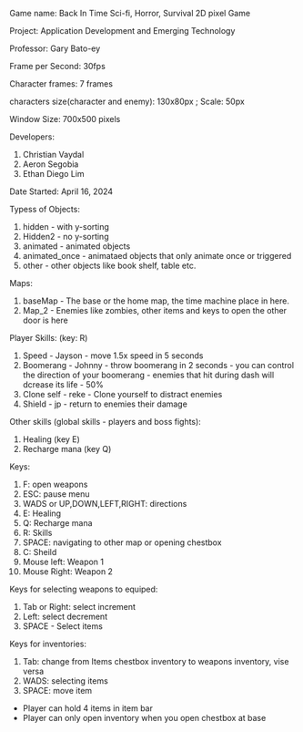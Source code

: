 Game name: Back In Time
Sci-fi, Horror, Survival 2D pixel Game 

Project: Application Development and Emerging Technology

Professor: Gary Bato-ey

Frame per Second: 30fps

Character frames: 7 frames

characters size(character and enemy): 130x80px ; Scale: 50px

Window Size: 700x500 pixels

Developers:
  1. Christian Vaydal
  2. Aeron Segobia
  3. Ethan Diego Lim

Date Started: April 16, 2024

Typess of Objects:
  1. hidden - with y-sorting
  2. Hidden2 - no y-sorting
  3. animated - animated objects
  4. animated_once - animataed objects that only animate once or triggered
  5. other - other objects like book shelf, table etc.

Maps:
  1. baseMap - The base or the home map, the time machine place in here.
  2. Map_2 - Enemies like zombies, other items and keys to open the other door is here

Player Skills: (key: R)
  1. Speed - Jayson
    - move 1.5x speed in 5 seconds
  2. Boomerang - Johnny
    - throw boomerang in 2 seconds
    - you can control the direction of your boomerang
    - enemies that hit during dash will dcrease its life - 50%
  3. Clone self - reke
    - Clone yourself to distract enemies
  4. Shield - jp
    - return to enemies their damage

Other skills (global skills - players and boss fights):
  1. Healing (key E)
  2. Recharge mana (key Q)

Keys:
  1. F: open weapons
  2. ESC: pause menu
  3. WADS or UP,DOWN,LEFT,RIGHT: directions
  4. E: Healing
  5. Q: Recharge mana
  6. R: Skills
  7. SPACE: navigating to other map or opening chestbox
  8. C: Sheild
  9. Mouse left: Weapon 1
  10. Mouse Right: Weapon 2

Keys for selecting weapons to equiped:
  1. Tab or Right: select increment
  2. Left: select decrement
  3. SPACE - Select items

Keys for inventories:
  1. Tab: change from Items chestbox inventory to weapons inventory, vise versa
  2. WADS: selecting items
  3. SPACE: move item

- Player can hold 4 items in item bar
- Player can only open inventory when you open chestbox at base